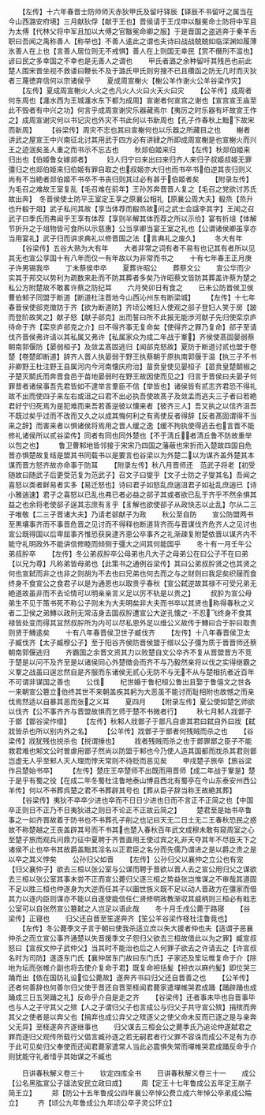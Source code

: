 <!-- { "loadSidebar": true } -->
　　【左传】十六年春晋士防帅师灭赤狄甲氏及留吁铎辰【铎辰不书留吁之属当在今山西潞安府境】三月献狄俘【献于王也】晋侯请于王戊申以黻冕命士防将中军且为太傅【代林父将中军且加以大傅之官黻冕命卿之服】于是晋国之盗逃奔于秦羊舌职曰吾闻之禹称善人【称举也】不善人逺此之谓也夫诗曰战战兢兢如临深渊如履薄氷善人在上也【言善人居位则无不戒惧】善人在上则国无幸民【赏不僭刑不滥也】谚曰民之多幸国之不幸也是无善人之谓也
　　甲氏者潞之余种留吁其残邑也前此楚人围宋晋坐视不救诿曰鞭长不及于潞氏甲氏则穷搜不已且欑函之防无几时而灭狄者三蔑徳弃信何以宗诸侯乎
　　夏成周宣榭火【榭公羊作谢火公羊谷梁作灾】
　　【左传】夏成周宣榭火人火之也凡火人火曰火天火曰灾
　　【公羊传】成周者何东周也【瀍水西为王城瀍水东下都为成周】宣谢者何宣宫之谢也【宣宫宣王庙至此不毁者有中兴之功】何言乎成周宣谢灾乐器藏焉尔【夷厉之时乐器有坏故宣王作之】成周宣谢灾何以书记灾也外灾不书此何以书新周也【孔子作春秋上黜下故宋而新周】
　　【谷梁传】周灾不志也其曰宣榭何也以乐器之所藏目之也
　　榭者讲武之屋宣王中兴南征北讨其用武于四方必有讲肄之所即成周宣榭是也宣榭火而兴王之迹泯矣圣人重之而书示不忘古也
　　秋郯伯姬来归
　　【左传】秋郯伯姬来归出也【伯姬鲁女嫁郯者】
　　妇人归宁曰来出曰来归齐人来归子叔姬叔姬无罪彊归之也郯伯姬来归伯姬有罪自取之也叔姬亦大归也而书卒书伯逆其丧归则义尚有不当絶者郯伯姬不书卒不书丧归则其过必有甚于伯姬者矣
　　【附录左传】为毛召之难故王室复乱【毛召难在前年】王孙苏奔晋晋人复之【毛召之党欲讨苏氏故出奔】　冬晋侯使士防平王室定王享之原襄公相礼【原襄公周大夫】殽烝【烝升也升殽于爼】武子私问其故【享当体荐而殽烝故问之武士会諡李其字】王闻之召武子曰季氏而弗闻乎王享有体荐【享则半解其体而荐之所以示俭】宴有折俎【体解节折升之于俎物皆可食所以示慈惠】公当享卿当宴王室之礼也【公谓诸侯卿虽享亦当用宴礼】武子归而讲求典礼以修晋国之法【言典礼之废久】
　　冬大有年
　　【谷梁传】五谷大熟为大有年
　　大者非常之词有者不易有也记其有者所以见其无也宣公享国十有八年而仅一有年故以为非常而书之
　　十有七年春王正月庚子许男锡我卒
　　丁未蔡侯申卒
　　夏葬许昭公
　　葬蔡文公
　　宣公华而少实其于邦交以势利为疏数来赴而不防其葬者多矣乃许昭蔡文皆防其葬盖许蔡为楚之私公方附楚故不敢畧许蔡之防纪耳
　　六月癸卯日有食之
　　已未公防晋侯卫侯曹伯邾子同盟于断道【断道杜注晋地今山西沁州东有断梁城】
　　【左传】十七年春晋侯使郤克徴防于齐【欲为断道防】齐顷公帷妇人使观之郤子登妇人笑于房【跛而登阶故笑之】献子怒【献子郤克】出而誓曰所不此报无能渉河献子先归使栾京庐待命于齐【栾京庐郤克之介】曰不得齐事无复命矣【使得齐之罪乃复命】郤子至请伐齐晋侯弗许请以其私属又弗许【私属家众为成二年战于鞌】齐侯使髙固晏弱蔡朝南郭偃防【晏弱桓子】及敛盂髙固逃归【闻郤克怒故】夏防于断道讨贰也盟于卷楚【卷楚即断道】辞齐人晋人执晏弱于野王执蔡朝于原执南郭偃于温【执三子不书非卿野王杜注野王县属河内今河南懐庆府治】苗贲皇使见晏桓子【苗贲皇楚鬬椒之子楚灭鬬氏而奔晋食邑于苗地晏弱时在野王故因使而见之】归言于晋侯曰夫晏子何罪昔者诸侯事吾先君皆如不逮举言羣臣不信【举皆也】诸侯皆有贰志齐君恐不得礼故不出而使四子来左右或沮之曰君不出必执吾使故髙子及敛盂而逃夫三子者曰若絶君好宁归死焉为是犯难而来吾若善逆彼以懐来者【彼齐三人】吾又执之以信齐沮吾不既过矣乎过而不改而又久之以成其悔何利之有焉使反者得辞【反者髙固谓得不当来之辞】而害来者以惧诸侯将焉用之晋人缓之逸【缓不拘执使得逃去也言晋不能修礼诸侯所以贰谷梁传】同者有同也同外楚也【不于淸丘者清丘鲁不防故重举以包之也】
　　鲁卫曹邾地皆邻接于宋宋乃四国之藩蔽也宋折而入楚故四国自危晋亦惧楚故复结是盟其书同载书以是要言也谷梁以为外楚二以为谋齐盖外楚其本谋而晋方怒齐故亦命事于防耳
　　【附录左传】秋八月晋师还　范武子将老【初受随故曰随武子后更受范复为范武子】召文子曰燮乎【文子士防之子燮其名】吾闻之喜怒以类者鲜易者实多【易迁怒也】诗曰君子如怒乱庶遄沮君子如祉乱庶遄已【诗小雅遄速】君子之喜怒以已乱也弗已者必益之郤子其或者欲已乱于齐乎不然余惧其益之也余将老使郤子逞其志庶有豸乎【豸解也欲使郤子从政快志以止乱】尔从二三子唯敬【二三子晋诸大夫】乃请老郤献子为政
　　秋公至自防
　　宣公防盟两书至黒壤事齐而不事晋危晋之见讨而不得释也断道背齐而与晋谋伐齐危齐人之见讨也宣公既得国以后卑屈事齐惟恐获戾逮齐恵公卒事齐之礼渐疎复附楚依晋以谋齐内不能守礼明政外不能讲信修睦而倾侧于彊大之间其何能国乎
　　冬十有一月壬午公弟叔肸卒
　　【左传】冬公弟叔肸卒公母弟也凡大子之母弟公在曰公子不在曰弟【以兄为尊】凡称弟皆母弟也【此策书之通例谷梁传】其曰公弟叔肸贤之也其贤之何也宣弑而非之也非之则胡为不去也曰兄弟也何去而之与之财则曰我足矣织屦而食终身不食宣公之食君子以是为通恩也以取贵乎春秋【宣公弑逆故其禄不可受兄弟无絶道故虽非而不去论情可以明亲亲言义足以厉不轨是以贵之】
　　叔肸为宣公母弟生不见于策书死不称公子则未为大夫明矣非大夫而书卒以其贤也称得春秋之义者二卫侯之弟鱄以政刑无常洁身去国叔肸遭宣公大逆孔懐之不忍飞终身不食其禄皆处变而得其冝然叔肸所为内可以尽私恩外足以维公义故传于鱄曰合于肸曰取贵则贤于鱄逺矣
　　十有八年春晋侯卫世子臧伐齐
　　【左传】十八年春晋侯卫太子臧伐齐【太子臧穆公子】至于阳谷齐侯防晋侯盟于缯以公子彊为质于晋晋师还蔡朝南郭偃逃归
　　齐霸国之余晋文资其力以败楚自文公卒齐不复从晋盟晋方不竞于楚是以问不及齐至是以诸侯同心外楚徴会而齐不与乃毅然亲将以伐之实得继霸之义鞌之战虽曰逞忿然自是齐服而东诸侯无贰心无防不与无不从与楚相抗者近百年不可谓非谋国之善也
　　公伐
　　杞世婚于鲁杞桓公鲁出且娶于鲁僖文之世各一来朝宣公簒立伯终其世不来朝盖疾其躬为大恶虽不能讨而耻相附也故憾之而亲伐焉然适以自暴其恶而张之义耳
　　夏四月
　　【附录左传】夏公使如楚乞师欲以伐齐【公不事齐齐与晋盟故惧而乞师于楚不书微者行】
　　秋七月邾人戕鄫子于鄫【鄫谷梁作缯】
　　【左传】秋邾人戕鄫子于鄫凡自虐其君曰弑自外曰戕【弑戕皆杀也所以别内外之名】
　　【公羊传】戕鄫子于鄫者何残贼而杀之也
　　【谷梁传】戕犹残也捝杀也【捝谓捶也】
　　戕者残贼而杀之也于鄫罪鄫之臣子不能救君难也邾文公时曽虐用鄫子然尚以防盟于邾也今乃使人造其国都而戕杀其君则鄫岂虚无人乎至邾人灭人理而悖天常则不待贬而恶见矣
　　甲戌楚子旅卒【旅谷梁作吕楚始书卒】
　　【左传】楚庄王卒楚师不出既而用晋师【成二年战于鞌是】楚于是乎有蜀之役【在成二年冬蜀杜注鲁地泰山博县西北有蜀亭在今山东泰安州西公羊传】何以不书葬呉楚之君不书葬辟其号也【葬从臣子辞当称王故絶其葬】
　　【谷梁传】夷狄不卒卒少进也卒而不日日少进也日而不言正不正简之也【中国卒正则日不正乃不日夷狄进之则日不论正不正故云简之】
　　楚君至是始书卒鲁事之一如齐晋故着于防书也不书葬孔子削之也记曰天无二日土无二王春秋恐民之惑故不称楚越之王丧盖辟其号而不书其也楚入春秋百年武文成穆未敢有窥周室之心至楚子旅而观兵问鼎力征中夏聘于齐晋直用王使过宾之礼非天夺其年不尽臣天下之诸侯不止也卒书其故爵盖黜其淫名以正君臣之名分而先儒乃谓进之是以爵之贵之是以卒之其义悖矣
　　公孙归父如晋
　　【左传】公孙归父以襄仲之立公也有宠【归父襄仲子】欲去三桓以张公室与公谋而聘于晋欲以晋人去之宣公用归父之谋欲去三桓以张公室其事未尝不正而宣公薨归父逐三桓之势益张岂惟谋之不审哉其道固不足以胜三桓也仲遂身为大逆而任其子以圗世族义既不足以动人晋政方在彊家而借其力以逐内臣则谋亦不能以自遂使能信任仁贤修明政教渐収其威柄则三桓必有戢志公室可以自张然宣公簒弑之人岂足以语此哉
　　冬十月壬戌公薨于路寝
　　【谷梁传】正寝也
　　归父还自晋至笙遂奔齐【笙公羊谷梁作柽杜注鲁竟也】
　　【左传】冬公薨季文子言于朝曰使我杀适立庶以失大援者仲也夫【适谓子恶襄仲杀之而立宣公事齐通楚以失晋援季文子怨归父欲去三桓故借此以为之罪】臧宣叔怒曰【宣叔文仲子武仲父】当其时不能治也后之人何罪子欲去之许请去之【许宣叔名时为司防】遂逐东门氏【襄仲居东门故曰东门氏】子家还及笙坛帷复命于介【除地为坛而张帷介副也将去使介复命于君】既复命袒括髪【袒衣以麻约髪】即位哭三踊而出【依在国防礼设位公薨故】遂奔齐书曰归父还自晋善之也
　　【公羊传】还者何善辞也何善尔归父使于晋还自晋至柽闻君薨家遣墠帷哭君成踊【踊辟踊也成踊成三日五哭踊之礼】反命乎介自是走之齐
　　【谷梁传】还者事未毕也自晋事毕也与人之子守其父之殡【人之子谓归父子也言成公与归父子共守宣公殡】捐殡而奔其父之使者是以奔父也【捐弃也成公弃父之殡逐父之使父命未反而已逐之是与亲奔父无异】至柽遂奔齐遂继事也
　　归父谋去三桓会公之薨季氏乃追论仲遂弑君之罪而逐归父观传所载行父倡言臧孙逐之若无嗣君者行父罪不容诛而成公不足有为亦于此可见矣归父奉使而还闻君薨家遣常人当此必震惧失常而墠帷哭君成踊反命乎介则犹能守礼者惜乎其始谋之不臧也

　　日讲春秋解义卷三十
　　钦定四库全书
　　日讲春秋解义卷三十一
　　成公【公名黑肱宣公子諡法安民立政曰成】
　　周【定王十七年鲁成公五年定王崩子简王立】
　　郑【防公十五年鲁成公四年襄公卒悼公费立成六年悼公卒弟成公睔立】
　　齐【顷公九年鲁成公九年顷公卒子灵公环立】
